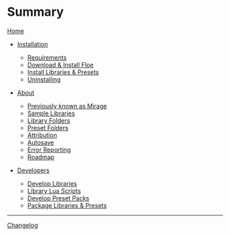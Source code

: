 <!--
SPDX-FileCopyrightText: 2024 Sam Windell
SPDX-License-Identifier: GPL-3.0-or-later
-->

# Summary

[Home](./home.md)

- [Installation]()
  - [Requirements](./installation/requirements.md)
  - [Download & Install Floe](./installation/download-and-install-floe.md)
  - [Install Libraries & Presets](./installation/install-libraries-and-presets.md)
  - [Uninstalling](./installation/uninstalling.md)

- [About]()
  - [Previously known as Mirage](./about/mirage.md)
  - [Sample Libraries](./about/sample-libraries.md)
  - [Library Folders](./about/library-folders.md)
  - [Preset Folders](./about/preset-folders.md)
  - [Attribution](./about/attribution.md)
  - [Autosave](./about/autosave.md)
  - [Error Reporting](./about/error-reporting.md)
  - [Roadmap](./about/roadmap.md)

- [Developers]()
  - [Develop Libraries](./develop/develop-libraries.md)
  - [Library Lua Scripts](./develop/library-lua-scripts.md)
  - [Develop Preset Packs](./develop/develop-preset-packs.md)
  - [Package Libraries & Presets](./develop/packaging.md)

-----------

[Changelog](./changelog.md)

